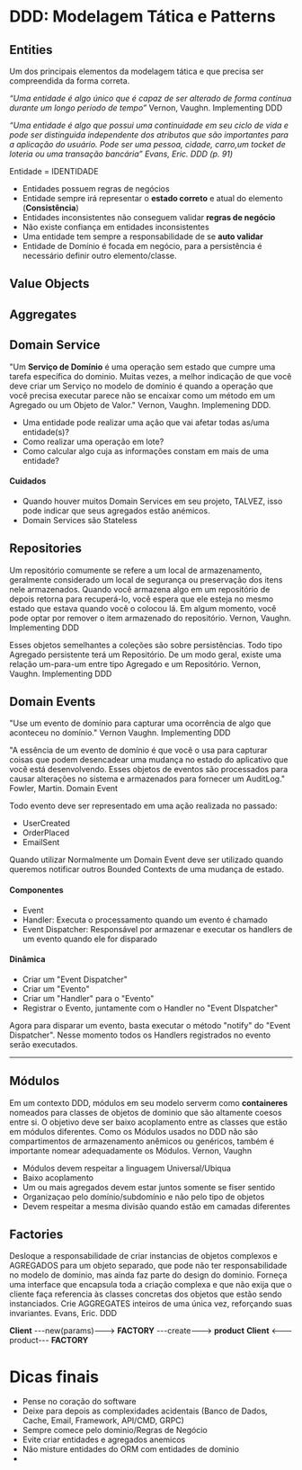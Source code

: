 # DDD: Modelagem Tática e Patterns

## Entities

Um dos principais elementos da modelagem tática e que precisa ser compreendida da forma correta.

_“Uma entidade é algo único que é capaz de ser alterado de forma contínua durante um longo período de tempo”_ Vernon, Vaughn. Implementing DDD

_“Uma entidade é algo que possui uma continuidade em seu ciclo de vida e pode ser distinguida independente dos atributos que são importantes para a aplicação do usuário. Pode ser uma pessoa, cidade, carro,um tocket de loteria ou uma transação bancária” Evans, Eric. DDD (p. 91)_

Entidade = IDENTIDADE


- Entidades possuem regras de negócios
- Entidade sempre irá representar o **estado correto** e atual do elemento (**Consistência**)
- Entidades inconsistentes não conseguem validar **regras de negócio**
- Não existe confiança em entidades inconsistentes
- Uma entidade tem sempre a responsabilidade de se **auto validar**
- Entidade de Domínio é focada em negócio, para a persistência é necessário definir outro elemento/classe. 

## Value Objects

## Aggregates

## Domain Service
"Um **Serviço de Domínio** é uma operação sem estado que cumpre uma tarefa específica do dominio. 
Muitas vezes, a melhor indicação de que você deve criar um Serviço no modelo de domínio é quando a operação que você precisa executar parece não se encaixar como um método em um Agregado ou um Objeto de Valor."
Vernon, Vaughn. Implemening DDD.

- Uma entidade pode realizar uma ação que vai afetar todas as/uma entidade(s)?
- Como realizar uma operação em lote?
- Como calcular algo cuja as informações constam em mais de uma entidade?

#### Cuidados
- Quando houver muitos Domain Services em seu projeto, TALVEZ, isso pode indicar que seus agregados estão anémicos.
- Domain Services são Stateless


## Repositories
Um repositório comumente se refere a um local de armazenamento, geralmente considerado um local de segurança ou preservação dos itens nele armazenados.
Quando você armazena algo em um repositório de depois retorna para recuperá-lo, você espera que ele esteja no mesmo estado que estava quando você o colocou lá. Em algum momento, você pode optar por remover o item armazenado do repositório.
Vernon, Vaughn. Implementing DDD

Esses objetos semelhantes a coleções são sobre persistências. Todo tipo Agregado persistente terá um Repositório. De um modo geral, existe uma relação um-para-um entre tipo Agregado e um Repositório.
Vernon, Vaughn. Implementing DDD

## Domain Events
"Use um evento de domínio para capturar uma ocorrência de algo que aconteceu no domínio."
Vernon Vaughn. Implementing DDD

"A essência de um evento de domínio é que você o usa para capturar coisas que podem desencadear uma mudança no estado do aplicativo que você está desenvolvendo. Esses objetos de eventos são processados para causar alterações no sistema e armazenados para fornecer um AuditLog."
Fowler, Martin. Domain Event

Todo evento deve ser representado em uma ação realizada no passado:
- UserCreated
- OrderPlaced
- EmailSent

Quando utilizar
Normalmente um Domain Event deve ser utilizado quando queremos notificar outros Bounded Contexts de uma mudança de estado.

#### Componentes
- Event
- Handler: Executa o processamento quando um evento é chamado
- Event Dispatcher: Responsável por armazenar e executar os handlers de um evento quando ele for disparado

#### Dinâmica
- Criar um "Event Dispatcher"
- Criar um "Evento"
- Criar um "Handler" para o "Evento"
- Registrar o Evento, juntamente com o Handler no "Event DIspatcher"

Agora para disparar um evento, basta executar o método "notify" do "Event Dispatcher". Nesse momento todos os Handlers registrados no evento serão executados.

___

## Módulos
Em um contexto DDD, módulos em seu modelo serverm como **containeres** nomeados para classes de objetos de dominio que são altamente coesos entre si.
O objetivo deve ser baixo acoplamento entre as classes que estão em módulos diferentes.
Como os Módulos usados no DDD não são compartimentos de armazenamento anêmicos ou genéricos, também é importante nomear adequadamente os Módulos.
Vernon, Vaughn

- Módulos devem respeitar a linguagem Universal/Ubiqua
- Baixo acoplamento
- Um ou mais agregados devem estar juntos somente se fiser sentido
- Organizaçao pelo domínio/subdomínio e não pelo tipo de objetos
- Devem respeitar a mesma divisão quando estão em camadas diferentes

## Factories
Desloque a responsabilidade de criar instancias de objetos complexos e AGREGADOS para um objeto separado, que pode não ter responsabilidade no modelo de dominio, mas ainda faz parte do design do dominio.
Forneça uma interface que encapsula toda a criação complexa e que não exija que o cliente faça referencia às classes concretas dos objetos que estão sendo instanciados.
Crie AGGREGATES inteiros de uma única vez, reforçando suas invariantes.
Evans, Eric. DDD

**Client** ---new(params)---> **FACTORY** ---create---> **product**
**Client** <---product--- **FACTORY**

# Dicas finais
- Pense no coração do software
- Deixe para depois as complexidades acidentais (Banco de Dados, Cache, Email, Framework, API/CMD, GRPC)
- Sempre comece pelo dominio/Regras de Negócio
- Evite criar entidades e agregados anemicos
- Não misture entidades do ORM com entidades de dominio
- 